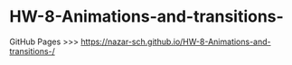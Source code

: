 # HW-8-Animations-and-transitions-

GitHub Pages >>> https://nazar-sch.github.io/HW-8-Animations-and-transitions-/
